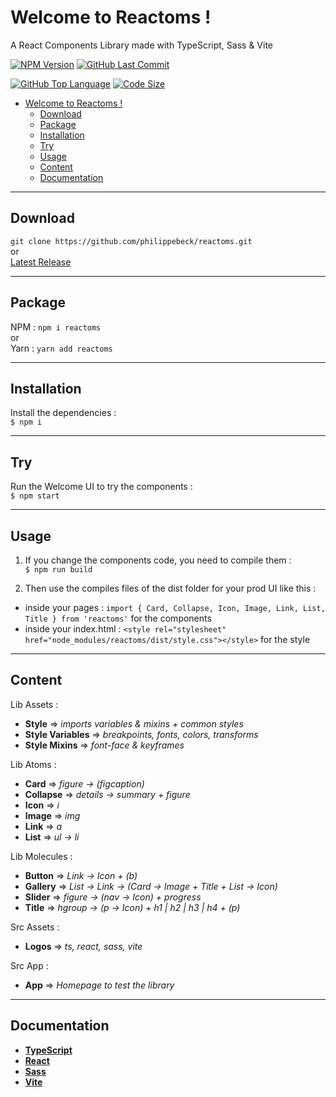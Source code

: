 # Welcome to Reactoms !

A React Components Library made with TypeScript, Sass & Vite


[![NPM Version](https://badgen.net/npm/v/reactoms)](https://www.npmjs.com/package/reactoms)
[![GitHub Last Commit](https://badgen.net/github/last-commit/philippebeck/reactoms)](https://github.com/philippebeck/reactoms/commits/master)

[![GitHub Top Language](https://img.shields.io/github/languages/top/philippebeck/reactoms)](https://github.com/philippebeck/reactoms)
[![Code Size](https://img.shields.io/github/languages/code-size/philippebeck/reactoms)](https://github.com/philippebeck/reactoms/tree/master)

- [Welcome to Reactoms !](#welcome-to-reactoms-)
  - [Download](#download)
  - [Package](#package)
  - [Installation](#installation)
  - [Try](#try)
  - [Usage](#usage)
  - [Content](#content)
  - [Documentation](#documentation)

---

## Download

`git clone https://github.com/philippebeck/reactoms.git`  
or  
[Latest Release](https://github.com/philippebeck/reactoms/releases)  

---

## Package

NPM : `npm i reactoms`  
or  
Yarn : `yarn add reactoms`  

---

## Installation

Install the dependencies :  
`$ npm i`  

---

## Try

Run the Welcome UI to try the components :  
`$ npm start`  

---

## Usage

1. If you change the components code, you need to compile them :  
`$ npm run build`  

2. Then use the compiles files of the dist folder for your prod UI like this :  
  - inside your pages : `import { Card, Collapse, Icon, Image, Link, List, Title } from 'reactoms'` for the components
  - inside your index.html : `<style rel="stylesheet" href="node_modules/reactoms/dist/style.css"></style>` for the style

---
## Content

Lib Assets :  
- **Style** => *imports variables & mixins + common styles*  
- **Style Variables** => *breakpoints, fonts, colors, transforms*  
- **Style Mixins** => *font-face & keyframes*  

Lib Atoms :  
- **Card** => *figure -> (figcaption)*  
- **Collapse** => *details -> summary + figure*  
- **Icon** => *i*  
- **Image** => *img*  
- **Link** => *a*  
- **List** => *ul -> li*  

Lib Molecules :  
- **Button** => *Link -> Icon + (b)*  
- **Gallery** => *List -> Link -> (Card -> Image + Title + List -> Icon)*
- **Slider** => *figure -> (nav -> Icon) + progress*  
- **Title** => *hgroup -> (p -> Icon) + h1 | h2 | h3 | h4 + (p)*  

Src Assets :  
- **Logos** => *ts, react, sass, vite*

Src App :  
- **App** => *Homepage to test the library*

---

## Documentation

- [**TypeScript**](https://www.typescriptlang.org)  
- [**React**](https://react.dev)  
- [**Sass**](https://sass-lang.com)  
- [**Vite**](https://vitejs.dev)  
